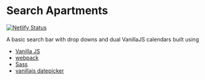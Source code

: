 # Search Apartments

[![Netlify Status](https://api.netlify.com/api/v1/badges/64746da5-84d9-451c-a5e6-7cf316fddea8/deploy-status)](https://app.netlify.com/sites/search-appts/deploys)

A basic search bar with drop downs and dual VanillaJS calendars built using 
- [Vanilla JS](http://vanilla-js.com/)
- [webpack](https://webpack.js.org/)
- [Sass](https://sass-lang.com/)
- [vanillajs datepicker](https://www.npmjs.com/package/vanillajs-datepicker)
